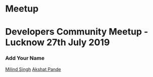 # Meetup
Developers Community Meetup - Lucknow 27th July 2019 
===========================

### Add Your Name
[Milind Singh](http://github.com/milindsingh)
[Akshat Pande](https://github.com/akshat0047)
